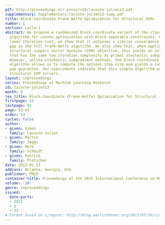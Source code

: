 ```yaml
---
pdf: http://proceedings.mlr.press/v28/lacoste-julien13.pdf
supplementary: Supplementary:lacoste-julien13-supp.pdf
title: Block-Coordinate Frank-Wolfe Optimization for Structural SVMs
number: 1
section: cycle-1
abstract: We propose a randomized block-coordinate variant of the classic Frank-Wolfe
  algorithm for convex optimization with block-separable constraints. Despite its
  lower iteration cost, we show that it achieves a similar convergence rate in duality
  gap as the full Frank-Wolfe algorithm. We also show that, when applied to the dual
  structural support vector machine (SVM) objective, this yields an online algorithm
  that has the same low iteration complexity as primal stochastic subgradient methods.
  However, unlike stochastic subgradient methods, the block-coordinate Frank-Wolfe
  algorithm allows us to compute the optimal step-size and yields a computable duality
  gap guarantee. Our experiments indicate that this simple algorithm outperforms competing
  structural SVM solvers.
layout: inproceedings
series: Proceedings of Machine Learning Research
id: lacoste-julien13
month: 0
tex_title: Block-Coordinate {Frank-Wolfe} Optimization for Structural {SVMs}
firstpage: 53
lastpage: 61
page: 53-61
order: 53
cycles: false
author:
- given: Simon
  family: Lacoste-Julien
- given: Martin
  family: Jaggi
- given: Mark
  family: Schmidt
- given: Patrick
  family: Pletscher
date: 2013-02-13
address: Atlanta, Georgia, USA
publisher: PMLR
container-title: Proceedings of the 30th International Conference on Machine Learning
volume: '28'
genre: inproceedings
issued:
  date-parts:
  - 2013
  - 2
  - 13
# Format based on citeproc: http://blog.martinfenner.org/2013/07/30/citeproc-yaml-for-bibliographies/
---
```

